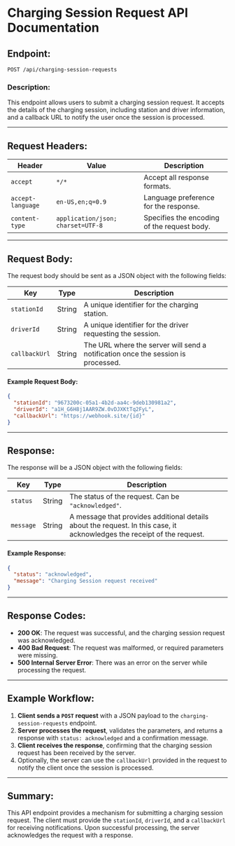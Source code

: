 
# Charging Session Request API Documentation

## Endpoint:
`POST /api/charging-session-requests`

### Description:
This endpoint allows users to submit a charging session request. It accepts the details of the charging session, including station and driver information, and a callback URL to notify the user once the session is processed.

---

## Request Headers:

| Header          | Value                      | Description                                        |
| --------------- | -------------------------- | -------------------------------------------------- |
| `accept`        | `*/*`                      | Accept all response formats.                       |
| `accept-language` | `en-US,en;q=0.9`           | Language preference for the response.              |
| `content-type`  | `application/json; charset=UTF-8` | Specifies the encoding of the request body.        |

---

## Request Body:

The request body should be sent as a JSON object with the following fields:

| Key            | Type    | Description                                                                 |
| -------------- | ------- | --------------------------------------------------------------------------- |
| `stationId`    | String  | A unique identifier for the charging station.                              |
| `driverId`     | String  | A unique identifier for the driver requesting the session.                |
| `callbackUrl`  | String  | The URL where the server will send a notification once the session is processed. |

#### Example Request Body:
```json
{
  "stationId": "9673200c-05a1-4b2d-aa4c-9deb130981a2",
  "driverId": "a1H_G6H8j1AAR9ZW.0vDJXKtTq2FyL",
  "callbackUrl": "https://webhook.site/{id}"
}
```

---

## Response:

The response will be a JSON object with the following fields:

| Key       | Type    | Description                                |
| --------- | ------- | ------------------------------------------ |
| `status`  | String  | The status of the request. Can be `"acknowledged"`. |
| `message` | String  | A message that provides additional details about the request. In this case, it acknowledges the receipt of the request. |

#### Example Response:
```json
{
  "status": "acknowledged",
  "message": "Charging Session request received"
}
```

---

## Response Codes:

- **200 OK**: The request was successful, and the charging session request was acknowledged.
- **400 Bad Request**: The request was malformed, or required parameters were missing.
- **500 Internal Server Error**: There was an error on the server while processing the request.

---

## Example Workflow:

1. **Client sends a `POST` request** with a JSON payload to the `charging-session-requests` endpoint.
2. **Server processes the request**, validates the parameters, and returns a response with `status: acknowledged` and a confirmation message.
3. **Client receives the response**, confirming that the charging session request has been received by the server.
4. Optionally, the server can use the `callbackUrl` provided in the request to notify the client once the session is processed.

---

## Summary:

This API endpoint provides a mechanism for submitting a charging session request. The client must provide the `stationId`, `driverId`, and a `callbackUrl` for receiving notifications. Upon successful processing, the server acknowledges the request with a response.
